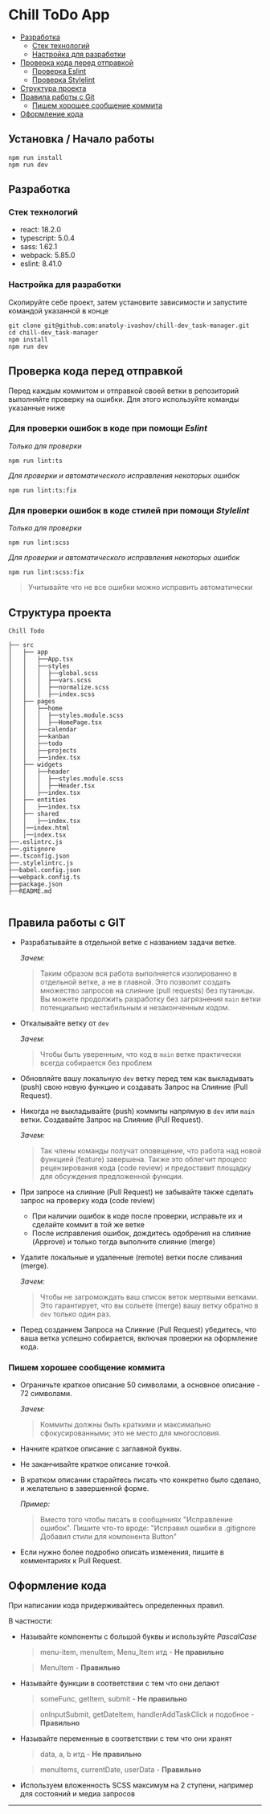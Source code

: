 

# Chill ToDo App 


- [Разработка](#разработка)
  - [Стек технологий](#стек-технологий)
  - [Настройка для разработки](#настройка-для-разработки)
- [Проверка кода перед отправкой](#проверка-кода-перед-отправкой)
  - [Проверка Eslint](#для-проверки-ошибок-в-коде-при-помощи-eslint)
  - [Проверка Stylelint](#для-проверки-ошибок-в-коде-стилей-при-помощи-stylelint)
- [Структура проекта](#структура-проекта)
- [Правила работы с Git](#правила-работы-с-git)
  - [Пишем хорошее сообщение коммита](#пишем-хорошее-сообщение-коммита)
- [Оформление кода](#оформление-кода)
 

## Установка / Начало работы

```shell
npm run install
npm run dev
```
 
## Разработка


 
### Стек технологий

- react: 18.2.0
- typescript: 5.0.4
- sass: 1.62.1
- webpack: 5.85.0
- eslint: 8.41.0

 
### Настройка для разработки

Скопируйте себе проект, затем установите зависимости и запустите командой указанной в конце

```shell
git clone git@github.com:anatoly-ivashov/chill-dev_task-manager.git
cd chill-dev_task-manager
npm install
npm run dev
```
 
## Проверка кода перед отправкой

Перед каждым коммитом и отправкой своей ветки в репозиторий выполняйте проверку на ошибки. Для этого используйте команды указанные ниже


### Для проверки ошибок в коде при помощи *Eslint*

*Только для проверки*
```shell
npm run lint:ts
```
*Для проверки и автоматического исправления некоторых ошибок*
```shell
npm run lint:ts:fix
```

### Для проверки ошибок в коде стилей при помощи *Stylelint*

*Только для проверки*
```shell
npm run lint:scss
```
*Для проверки и автоматического исправления некоторых ошибок*
```shell
npm run lint:scss:fix
```

> Учитывайте что не все ошибки можно исправить автоматически   
 
## Структура проекта

```
Chill Todo

├── src
│   ├── app  
│   │   ├──App.tsx
│   │   ├──styles
│   │   │  ├──global.scss
│   │   │  ├──vars.scss
│   │   │  ├──normalize.scss
│   │   │  ├──index.scss 
│   ├── pages
│   │   ├──home
│   │   │  ├──styles.module.scss
│   │   │  ├──HomePage.tsx
│   │   ├──calendar
│   │   ├──kanban
│   │   ├──todo
│   │   ├──projects
│   │   ├──index.tsx
│   ├── widgets
│   │   ├──header
│   │   │  ├──styles.module.scss
│   │   │  ├──Header.tsx
│   │   ├──index.tsx
│   ├── entities
│   │   ├──index.tsx
│   ├── shared
│   │   ├──index.tsx
│   │──index.html
│   │──index.tsx
├──.eslintrc.js
├──.gitignore
├──.tsconfig.json
├──.stylelintrc.js
├──babel.config.json
├──webpack.config.ts
├──package.json
├──README.md


```

## Правила работы с GIT

* Разрабатывайте в отдельной ветке с названием задачи ветке.

  _Зачем:_
  > Таким образом вся работа выполняется изолированно в отдельной ветке, а не в главной. Это позволит создать множество запросов на слияние (pull requests) без путаницы. Вы можете продолжить разработку без загрязнения `main` ветки потенциально нестабильным и незаконченным кодом.

* Откалывайте ветку от `dev`

  _Зачем:_
  > Чтобы быть уверенным, что код в `main` ветке практически всегда собирается без проблем

* Обновляйте вашу локальную `dev` ветку перед тем как выкладывать (push) свою новую функцию и создавать Запрос на Слияние (Pull Request).

* Никогда не выкладывайте (push) коммиты напрямую в `dev` или `main` ветки. Создавайте Запрос на Слияние (Pull Request).

  _Зачем:_
  > Так члены команды получат оповещение, что работа над новой функцией (feature) завершена. Также это облегчит процесс рецензирования кода (code review) и предоставит площадку для обсуждения предложенной функции.

* При запросе на слияние (Pull Request) не забывайте также сделать запрос на проверку кода (code review)
  * При наличии ошибок в коде после проверки, исправьте их и сделайте коммит в той же ветке
  * После исправления ошибок, дождитесь одобрения на слияние (Approve) и только тогда выполните слияние (merge)

* Удалите локальные и удаленные (remote) ветки после сливания (merge).

  _Зачем:_
  > Чтобы не загромождать ваш список веток мертвыми ветками. Это гарантирует, что вы сольете (merge) вашу ветку обратно в `dev` только один раз. 

* Перед созданием Запроса на Слияние (Pull Request) убедитесь, что ваша ветка успешно собирается, включая проверки на оформление кода.

### Пишем хорошее сообщение коммита



* Ограничьте краткое описание 50 символами, а основное описание - 72 символами.

  _Зачем:_
  > Коммиты должны быть краткими и максимально сфокусированными; это не место для многословия.

* Начните краткое описание с заглавной буквы.

* Не заканчивайте краткое описание точкой.

* В кратком описании старайтесь писать что конкретно было сделано, и желательно в завершенной форме.

  _Пример:_
  > Вместо того чтобы писать в сообщениях "Исправление ошибок". Пишите что-то вроде: "Исправил ошибки в .gitignore Добавил стили для компонента Button"

*  Если нужно более подробно описать изменения, пишите в комментариях к Pull Request.



## Оформление кода

При написании кода придерживайтесь определенных правил.  

В частности:

* Называйте компоненты с большой буквы и используйте *PascalCase*  
  
  > menu-item, menuItem, Menu_Item итд - **Не правильно**

  > MenuItem - **Правильно**
    

* Называйте функции в соответствии с тем что они делают

  > someFunc, getItem, submit - **Не правильно**

  > onInputSubmit, getDateItem, handlerAddTaskClick и подобное - **Правильно**

* Называйте переменные в соответствии с тем что они хранят
  
  > data, a, b итд - **Не правильно**
  
  > menuItems, currentDate, userData - **Правильно**

* Используем вложенность SCSS максимум на 2 ступени, например для состояний и медиа запросов

---


